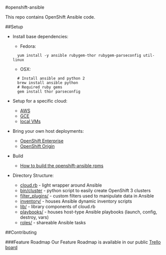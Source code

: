 #openshift-ansible

This repo contains OpenShift Ansible code.

##Setup
- Install base dependencies:
  - Fedora:
  ```
    yum install -y ansible rubygem-thor rubygem-parseconfig util-linux
  ```
   - OSX:
  ```
    # Install ansible and python 2
    brew install ansible python
    # Required ruby gems
    gem install thor parseconfig
  ```
- Setup for a specific cloud:
  - [AWS](README_AWS.md)
  - [GCE](README_GCE.md)
  - [local VMs](README_libvirt.md)

- Bring your own host deployments:
  - [OpenShift Enterprise](README_OSE.md)
  - [OpenShift Origin](README_origin.md)

- Build
  - [How to build the openshift-ansible rpms](BUILD.md)

- Directory Structure:
  - [cloud.rb](cloud.rb) - light wrapper around Ansible
  - [bin/cluster](bin/cluster) - python script to easily create OpenShift 3 clusters
  - [filter_plugins/](filter_plugins) - custom filters used to manipulate data in Ansible
  - [inventory/](inventory) - houses Ansible dynamic inventory scripts
  - [lib/](lib) - library components of cloud.rb
  - [playbooks/](playbooks) - houses host-type Ansible playbooks (launch, config, destroy, vars)
  - [roles/](roles) - shareable Ansible tasks

##Contributing

###Feature Roadmap
Our Feature Roadmap is available in our public [Trello board](https://trello.com/b/Qb18IWHF/openshift-ansible)
